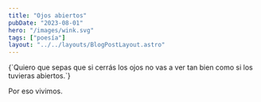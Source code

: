 ```yaml
---
title: "Ojos abiertos"
pubDate: "2023-08-01"
hero: "/images/wink.svg"
tags: ["poesía"]
layout: "../../layouts/BlogPostLayout.astro"
---
```


<p>{`Quiero que sepas
que si cerrás los ojos
no vas a ver tan bien
como si los tuvieras abiertos.`}</p>
<p>Por eso vivimos.</p>